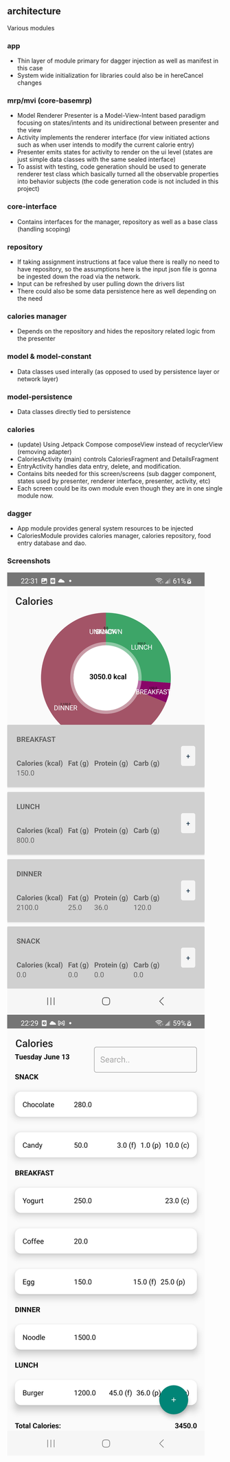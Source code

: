 ## architecture
Various modules
### app
- Thin layer of module primary for dagger injection as well as manifest in this case
- System wide initialization for libraries could also be in hereCancel changes
### mrp/mvi (core-basemrp)
- Model Renderer Presenter is a Model-View-Intent based paradigm focusing on states/intents and its unidirectional between presenter and the view
- Activity implements the renderer interface (for view initiated actions such as when user intends to modify the current calorie entry)
- Presenter emits states for activity to render on the ui level (states are just simple data classes with the same sealed interface)
- To assist with testing, code generation should be used to generate renderer test class which basically turned all the observable properties into behavior subjects (the code generation code is not included in this project)
### core-interface
- Contains interfaces for the manager, repository as well as a base class (handling scoping)
### repository
- If taking assignment instructions at face value there is really no need to have repository, so the assumptions here is the input json file is gonna be ingested down the road via the network.
- Input can be refreshed by user pulling down the drivers list
- There could also be some data persistence here as well depending on the need
### calories manager
- Depends on the repository and hides the repository related logic from the presenter
### model & model-constant
- Data classes used interally (as opposed to used by persistence layer or network layer)
### model-persistence
- Data classes directly tied to persistence
### calories
- (update) Using Jetpack Compose composeView instead of recyclerView (removing adapter)
- CaloriesActivity (main) controls CaloriesFragment and DetailsFragment
- EntryActivity handles data entry, delete, and modification.
- Contains bits needed for this screen/screens (sub dagger component, states used by presenter, renderer interface, presenter, activity, etc)
- Each screen could be its own module even though they are in one single module now.
### dagger
- App module provides general system resources to be injected
- CaloriesModule provides calories manager, calories repository, food entry database and dao.
### Screenshots
![screenshot](https://github.com/kevinylo/calorie-counter/blob/main/first.jpg?raw=true)
![screenshot](https://github.com/kevinylo/calorie-counter/blob/main/second.jpg?raw=true)
